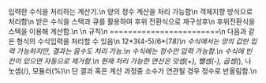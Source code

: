 입력한 수식을 처리하는 계산기.\n
양의 정수 계산을 처리 가능함\n
객체지향 방식으로 처리함\n
받은 수식을 스택과 큐를 활용하여 후위 전환식으로 재구성후\n
후위전환식을 스택을 이용해 계산함.\n
\n
규칙\n
========================\n
다음과 같은 형식의 수식입력을 처리할 수 있음\n
12+3(4-5)/6+(7*8)\n
수식에서는 양의 값만 입력 가능하지만, 결과는 음수도 처리 가능.\n
수식에는 정수만 입력 가능함.\n
수식에 빈 칸이 있으면 자동으로 제거함.\n
현재 처리 가능한 연산은 덧셈(+), 뺄셈(-), 곱셈(*), 나눗셈(/), 모듈러(%)\n
단 결과 혹은 계산 과정중 소수가 연관될 경우 정수로 반올림함.\n
